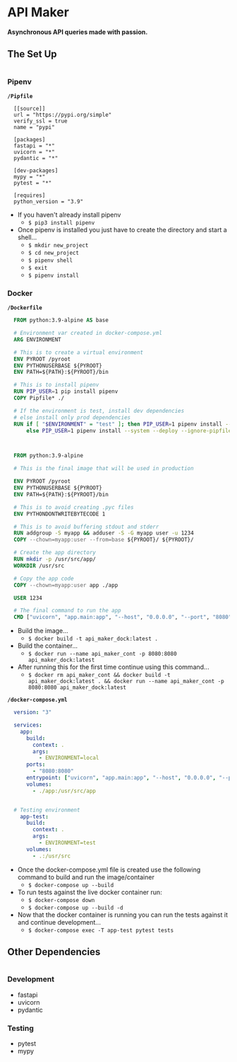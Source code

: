 # API Maker

**Asynchronous API queries made with passion.**


## The Set Up
#

### Pipenv
  **`/Pipfile`**
  ```Pipfile
    [[source]]
    url = "https://pypi.org/simple"
    verify_ssl = true
    name = "pypi"

    [packages]
    fastapi = "*"
    uvicorn = "*"
    pydantic = "*"

    [dev-packages]
    mypy = "*"
    pytest = "*"

    [requires]
    python_version = "3.9"
  ```

  - If you haven't already install pipenv
    - `$ pip3 install pipenv`
  - Once pipenv is installed you just have to create the directory and start a shell...
    - `$ mkdir new_project`
    - `$ cd new_project`
    - `$ pipenv shell`
    - `$ exit`
    - `$ pipenv install`


### Docker
  **`/Dockerfile`**
  ```Dockerfile
    FROM python:3.9-alpine AS base

    # Environment var created in docker-compose.yml
    ARG ENVIRONMENT

    # This is to create a virtual environment
    ENV PYROOT /pyroot
    ENV PYTHONUSERBASE ${PYROOT}
    ENV PATH=${PATH}:${PYROOT}/bin

    # This is to install pipenv
    RUN PIP_USER=1 pip install pipenv
    COPY Pipfile* ./

    # If the environment is test, install dev dependencies
    # else install only prod dependencies
    RUN if [ "$ENVIRONMENT" = "test" ]; then PIP_USER=1 pipenv install --system --deploy --ignore-pipfile --dev; \
        else PIP_USER=1 pipenv install --system --deploy --ignore-pipfile; fi



    FROM python:3.9-alpine

    # This is the final image that will be used in production

    ENV PYROOT /pyroot
    ENV PYTHONUSERBASE ${PYROOT}
    ENV PATH=${PATH}:${PYROOT}/bin

    # This is to avoid creating .pyc files
    ENV PYTHONDONTWRITEBYTECODE 1

    # This is to avoid buffering stdout and stderr
    RUN addgroup -S myapp && adduser -S -G myapp user -u 1234
    COPY --chown=myapp:user --from=base ${PYROOT}/ ${PYROOT}/

    # Create the app directory
    RUN mkdir -p /usr/src/app/
    WORKDIR /usr/src

    # Copy the app code
    COPY --chown=myapp:user app ./app

    USER 1234

    # The final command to run the app
    CMD ["uvicorn", "app.main:app", "--host", "0.0.0.0", "--port", "8080"]
  ```

  - Build the image...
    - `$ docker build -t api_maker_dock:latest .`
  - Build the container...
    - `$ docker run --name api_maker_cont -p 8080:8080 api_maker_dock:latest`
  - After running this for the first time continue using this command...
    - `$ docker rm api_maker_cont && docker build -t api_maker_dock:latest . && docker run --name api_maker_cont -p 8080:8080 api_maker_dock:latest`


  **`/docker-compose.yml`**
  ```yaml
    version: "3"

    services:
      app:
        build:
          context: .
          args:
            - ENVIRONMENT=local
        ports:
          - "8080:8080"
        entrypoint: ["uvicorn", "app.main:app", "--host", "0.0.0.0", "--port", "8080", "--reload"]
        volumes:
          - ./app:/usr/src/app


    # Testing environment
      app-test:
        build:
          context: .
          args:
            - ENVIRONMENT=test
        volumes:
          - .:/usr/src    
  ```
  - Once the docker-compose.yml file is created use the following command to build and run the image/container
    - `$ docker-compose up --build`
  - To run tests against the live docker container run:
    - `$ docker-compose down`
    - `$ docker-compose up --build -d`
  - Now that the docker container is running you can run the tests against it and continue development...
    - `$ docker-compose exec -T app-test pytest tests`


## Other Dependencies
#

### Development
  - fastapi
  - uvicorn
  - pydantic
### Testing
  - pytest
  - mypy

